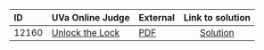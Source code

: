 | ID | UVa Online Judge | External | Link to solution |
|:---|:---|:---|:---:|
| 12160 | [Unlock the Lock](https://onlinejudge.org/index.php?option=com_onlinejudge&Itemid=8&page=show_problem&category=0&problem=3312) | [PDF](https://onlinejudge.org/external/121/12160.pdf) | [Solution](https%3A//github.com/versenyi98/programming-contests/tree/master/UVa%20Online%20Judge/12160%2520-%2520Unlock%2520the%2520Lock)|
